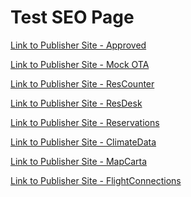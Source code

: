 # Test SEO Page

<a href="http://ct-approved-business.s3-website-us-east-1.amazonaws.com/site.html">Link to Publisher Site - Approved</a>


<a href="https://ct-mock-ota-5.s3-us-west-1.amazonaws.com/index.html">Link to Publisher Site - Mock OTA</a>


<a href="https://www.reservationcounter.com/hotels/show/6040b80/gild-hall-a-thompson-hotel?location=new-york-ny&lp=189.00&dist=0.3&pos=1&check-in=2021-06-27&check-out=2021-06-29&wdates=1">Link to Publisher Site - ResCounter</a>


<a href="https://www.reservationdesk.com/hotel/6040b80/gild-hall-a-thompson-hotel?check-in=2021-06-27&check-out=2021-06-29&pos=1">Link to Publisher Site - ResDesk</a>

<a href="https://www.reservations.com/hotel/hyatt-place-denver-downtown?rmcid=rcc16&rmcid=tophotels6&utm_source=googleads&gclid=CjwKCAiAkan9BRAqEiwAP9X6UV5RIAYiWCl2DINBcABGgY79_nBGtRW1Go45lLIi8_Xxd8ne6KWdExoCKhQQAvD_BwE">Link to Publisher Site - Reservations</a>

<a href="https://en.climate-data.org/europe/united-kingdom/england/london-1">Link to Publisher Site - ClimateData</a>

<a href="https://mapcarta.com/Orlando">Link to Publisher Site - MapCarta</a>

<a href="https://www.flightconnections.com/flights-from-lhr-to-jfk">Link to Publisher Site - FlightConnections</a>
